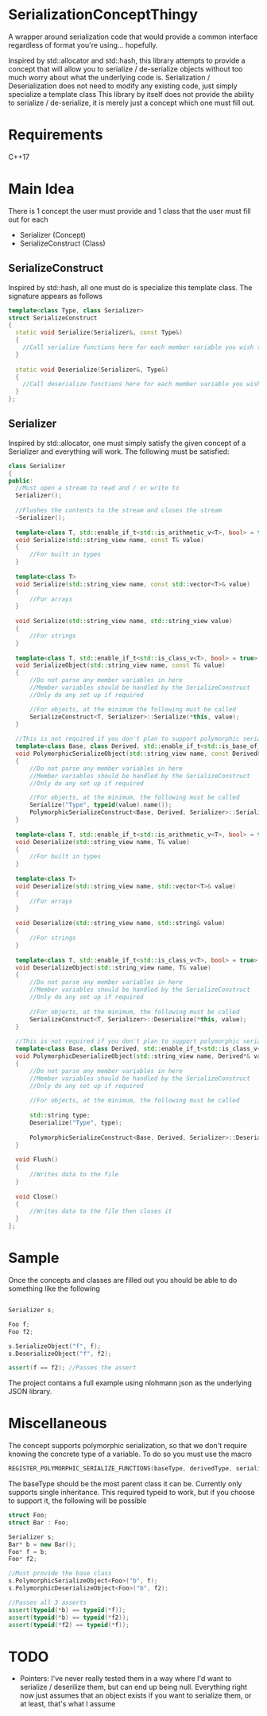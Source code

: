 # SerializationConceptThingy
A wrapper around serialization code that would provide a common interface regardless of format you're using... hopefully. 

Inspired by std::allocator and std::hash, this library attempts to provide a concept that will allow you to serialize / de-serialize objects without too much worry about what the underlying code is. Serialization / Deserialization does not need to modify any existing code, just simply specialize a template class This library by itself does not provide the ability to serialize / de-serialize, it is merely just a concept which one must fill out.

# Requirements
C++17

# Main Idea
There is 1 concept the user must provide and 1 class that the user must fill out for each
- Serializer (Concept)
- SerializeConstruct (Class)

## SerializeConstruct
Inspired by std::hash, all one must do is specialize this template class. The signature appears as follows

```c++
template<class Type, class Serializer>
struct SerializeConstruct
{
  static void Serialize(Serializer&, const Type&)
  {
    //Call serialize functions here for each member variable you wish to serialize
  }
  
  static void Deserialize(Serializer&, Type&)
  {
    //Call deserialize functions here for each member variable you wish to deserialize
  }
};
```

## Serializer
Inspired by std::allocator, one must simply satisfy the given concept of a Serializer and everything will work.
The following must be satisfied:

```c++
class Serializer
{
public:
  //Must open a stream to read and / or write to
  Serializer();
  
  //Flushes the contents to the stream and closes the stream
  ~Serializer();
  
  template<class T, std::enable_if_t<std::is_arithmetic_v<T>, bool> = true>
  void Serialize(std::string_view name, const T& value)
  {
      //For built in types
  }
 
  template<class T>
  void Serialize(std::string_view name, const std::vector<T>& value)
  {
      //For arrays
  }
 
  void Serialize(std::string_view name, std::string_view value)
  {
      //For strings
  }
 
  template<class T, std::enable_if_t<std::is_class_v<T>, bool> = true>
  void SerializeObject(std::string_view name, const T& value)
  {
      //Do not parse any member variables in here
      //Member variables should be handled by the SerializeConstruct
      //Only do any set up if required

      //For objects, at the minimum the following must be called
      SerializeConstruct<T, Serializer>::Serialize(*this, value);
  }
 
  //This is not required if you don't plan to support polymorphic serialization
  template<class Base, class Derived, std::enable_if_t<std::is_base_of_v<Base, Derived>, bool> = true>
  void PolymorphicSerializeObject(std::string_view name, const Derived& value)
  {
      //Do not parse any member variables in here
      //Member variables should be handled by the SerializeConstruct
      //Only do any set up if required

      //For objects, at the minimum, the following must be called
      Serialize("Type", typeid(value).name());
      PolymorphicSerializeConstruct<Base, Derived, Serializer>::Serialize(*this, value);
  }
 
  template<class T, std::enable_if_t<std::is_arithmetic_v<T>, bool> = true>
  void Deserialize(std::string_view name, T& value)
  {
      //For built in types
  }
 
  template<class T>
  void Deserialize(std::string_view name, std::vector<T>& value)
  {
      //For arrays
  }
 
  void Deserialize(std::string_view name, std::string& value)
  {
      //For strings
  }
 
  template<class T, std::enable_if_t<std::is_class_v<T>, bool> = true>
  void DeserializeObject(std::string_view name, T& value)
  {
      //Do not parse any member variables in here
      //Member variables should be handled by the SerializeConstruct
      //Only do any set up if required
  
      //For objects, at the minimum, the following must be called
      SerializeConstruct<T, Serializer>::Deserialize(*this, value);
  }
 
  //This is not required if you don't plan to support polymorphic serialization
  template<class Base, class Derived, std::enable_if_t<std::is_class_v<Base>, bool> = true>
  void PolymorphicDeserializeObject(std::string_view name, Derived*& value)
  {
      //Do not parse any member variables in here
      //Member variables should be handled by the SerializeConstruct
      //Only do any set up if required
  
      //For objects, at the minimum, the following must be called
  
      std::string type;
      Deserialize("Type", type);
 
      PolymorphicSerializeConstruct<Base, Derived, Serializer>::Deserialize(*this, value, type);
  }
 
  void Flush()
  {
      //Writes data to the file
  }
 
  void Close()
  {
      //Writes data to the file then closes it
  }  
};
```
# Sample
Once the concepts and classes are filled out you should be able to do something like the following
```c++

Serializer s;

Foo f;
Foo f2;

s.SerializeObject("f", f);
s.DeserializeObject("f", f2);

assert(f == f2); //Passes the assert

```
The project contains a full example using nlohmann json as the underlying JSON library.

# Miscellaneous
The concept supports polymorphic serialization, so that we don't require knowing the concrete type of a variable. To do so you must use the macro

```c++
REGISTER_POLYMORPHIC_SERIALIZE_FUNCTIONS(baseType, derivedType, serializerType);
```
The baseType should be the most parent class it can be. Currently only supports single inheritance.
This required typeid to work, but if you choose to support it, the following will be possible

```c++
struct Foo;
struct Bar : Foo;

Serializer s;
Bar* b = new Bar();
Foo* f = b;
Foo* f2;

//Must provide the base class
s.PolymorphicSerializeObject<Foo>("b", f);
s.PolymorphicDeserializeObject<Foo>("b", f2);

//Passes all 3 asserts
assert(typeid(*b) == typeid(*f));
assert(typeid(*b) == typeid(*f2));
assert(typeid(*f2) == typeid(*f));
```

# TODO
- Pointers: I've never really tested them in a way where I'd want to serialize / deserilize them, but can end up being null. Everything right now just assumes that an object exists if you want to serialize them, or at least, that's what I assume

